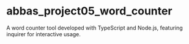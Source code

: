 # abbas_project05_word_counter
A word counter tool developed with TypeScript and Node.js, featuring inquirer for interactive usage.

